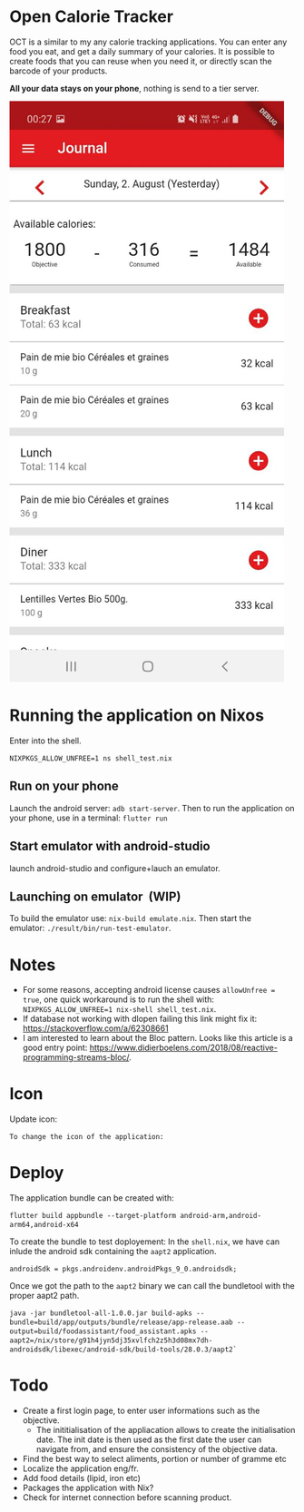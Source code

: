 # Open Calorie Tracker

OCT is a similar to my any calorie tracking applications.
You can enter any food you eat, and get a daily summary of your calories.
It is possible to create foods that you can reuse when you need it, or directly scan the barcode of your products.

**All your data stays on your phone**, nothing is send to a tier server.

![Screenshot](./img/journal_demo.jpg)

# Running the application on Nixos

Enter into the shell.

```
NIXPKGS_ALLOW_UNFREE=1 ns shell_test.nix
```

## Run on your phone

Launch the android server: `adb start-server`.
Then to run the application on your phone, use in a terminal: `flutter run`

## Start emulator with android-studio

launch android-studio and configure+lauch an emulator.

## Launching on emulator  (**WIP**)

To build the emulator use: `nix-build emulate.nix`.
Then start the emulator: `./result/bin/run-test-emulator`.

# Notes

- For some reasons, accepting android license causes `allowUnfree = true`, one quick workaround is to run the shell with: `NIXPKGS_ALLOW_UNFREE=1 nix-shell shell_test.nix`.
- If database not working with dlopen failing this link might fix it: https://stackoverflow.com/a/62308661
- I am interested to learn about the Bloc pattern. Looks like this article is a good entry point: https://www.didierboelens.com/2018/08/reactive-programming-streams-bloc/.

# Icon

Update icon:

```
To change the icon of the application:
```



# Deploy


The application bundle can be created with:

```
flutter build appbundle --target-platform android-arm,android-arm64,android-x64
```

To create the bundle to test doployement:
In the `shell.nix`, we have can inlude the android sdk containing the `aapt2` application.

```
androidSdk = pkgs.androidenv.androidPkgs_9_0.androidsdk;
```

Once we got the path to the `aapt2` binary we can call the bundletool with the proper aapt2 path.

```
java -jar bundletool-all-1.0.0.jar build-apks --bundle=build/app/outputs/bundle/release/app-release.aab --output=build/foodassistant/food_assistant.apks --aapt2=/nix/store/g91h4jyn5dj35xvlfch2z5h3d08mx7dh-androidsdk/libexec/android-sdk/build-tools/28.0.3/aapt2`
```

# Todo

- Create a first login page, to enter user informations such as the objective.
    - The inititialisation of the appliacation allows to create the initialisation date.
      The init date is then used as the first date the user can navigate from, and ensure the consistency of the objective data.
- Find the best way to select aliments, portion or number of gramme etc
- Localize the application eng/fr.
- Add food details (lipid, iron etc)
- Packages the application with Nix?
- Check for internet connection before scanning product.